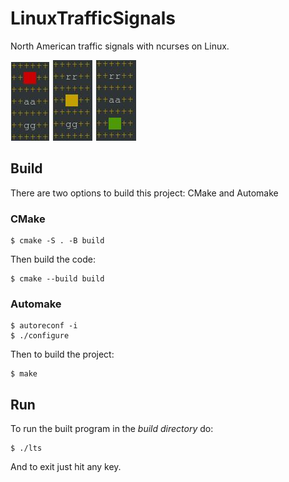 # LinuxTrafficSignals
North American traffic signals with ncurses on Linux.

![](ltsStop.JPG)
![](ltsPrepStop.JPG)
![](ltsGo.JPG)

## Build
There are two options to build this project: CMake and Automake

### CMake
```
$ cmake -S . -B build
```
Then build the code:
```
$ cmake --build build
```
### Automake
```
$ autoreconf -i
$ ./configure
```
Then to build the project:
```
$ make
```

## Run
To run the built program in the *_build directory_* do:
```
$ ./lts
```
And to exit just hit any key.
